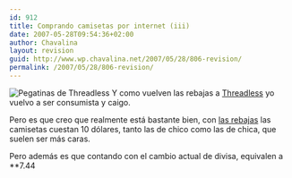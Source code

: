 ```yaml
---
id: 912
title: Comprando camisetas por internet (iii)
date: 2007-05-28T09:54:36+02:00
author: Chavalina
layout: revision
guid: http://www.wp.chavalina.net/2007/05/28/806-revision/
permalink: /2007/05/28/806-revision/
---
```

<img class="imgizqda" src="http://chavalina.net/imagenes/fotos/threadless-stick.jpg" alt="Pegatinas de Threadless" /> Y como vuelven las rebajas a <a href="http://threadless.com/?from=chavalina" target="_blank">Threadless</a> yo vuelvo a ser consumista y caigo.

Pero es que creo que realmente está bastante bien, con <a href="http://threadless.com/?from=chavalina" target="_blank">las rebajas</a> las camisetas cuestan 10 d&oacute;lares, tanto las de chico como las de chica, que suelen ser más caras. 

Pero además es que contando con el cambio actual de divisa, equivalen a **7.44</p>